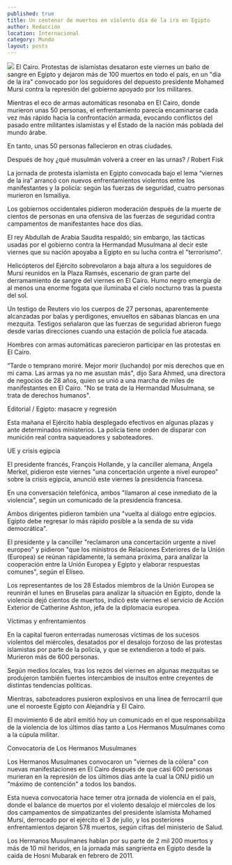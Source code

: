 ```yaml
---
published: true
title: Un centenar de muertos en violento día de la ira en Egipto
author: Redacción
location: Internacional
category: Mundo
layout: posts
---
```


![](http://i.imgur.com/Zeog5F7m.jpg)
El Cairo. Protestas de islamistas desataron este viernes un baño de sangre en Egipto y dejaron más de 100 muertos en todo el país, en un "día de la ira" convocado por los seguidores del depuesto presidente Mohamed Mursi contra la represión del gobierno apoyado por los militares.

Mientras el eco de armas automáticas resonaba en El Cairo, donde murieron unas 50 personas, el enfrentamiento parecía encaminarse cada vez más rápido hacia la confrontación armada, evocando conflictos del pasado entre militantes islamistas y el Estado de la nación más poblada del mundo árabe.

En tanto, unas 50 personas fallecieron en otras ciudades.

Después de hoy ¿qué musulmán volverá a creer en las urnas? / Robert Fisk	

La jornada de protesta islamista en Egipto convocada bajo el lema “viernes de la ira” arrancó con nuevos enfrentamientos violentos entre los manifestantes y la policía: según las fuerzas de seguridad, cuatro personas murieron en Ismailiya.

Los gobiernos occidentales pidieron moderación después de la muerte de cientos de personas en una ofensiva de las fuerzas de seguridad contra campamentos de manifestantes hace dos días.

El rey Abdullah de Arabia Saudita respaldó; sin embargo, las tácticas usadas por el gobierno contra la Hermandad Musulmana al decir este viernes que su nación apoyaba a Egipto en su lucha contra el "terrorismo".

Helicópteros del Ejército sobrevolaron a baja altura a los seguidores de Mursi reunidos en la Plaza Ramsés, escenario de gran parte del derramamiento de sangre del viernes en El Cairo. Humo negro emergía de al menos una enorme fogata que iluminaba el cielo nocturno tras la puesta del sol.

Un testigo de Reuters vio los cuerpos de 27 personas, aparentemente alcanzadas por balas y perdigones, envueltos en sábanas blancas en una mezquita. Testigos señalaron que las fuerzas de seguridad abrieron fuego desde varias direcciones cuando una estación de policía fue atacada.

Hombres con armas automáticas parecieron participar en las protestas en El Cairo.

”Tarde o temprano moriré. Mejor morir (luchando) por mis derechos que en mi cama. Las armas ya no me asustan más", dijo Sara Ahmed, una directora de negocios de 28 años, quien se unió a una marcha de miles de manifestantes en El Cairo. "No se trata de la Hermandad Musulmana, se trata de derechos humanos".

Editorial / Egipto: masacre y regresión	

 

Esta mañana el Ejército había desplegado efectivos en algunas plazas y ante determinados ministerios. La policía tiene orden de disparar con munición real contra saqueadores y saboteadores.

UE y crisis egipcia

El presidente francés, François Hollande, y la canciller alemana, Angela Merkel, pidieron este viernes "una concertación urgente a nivel europeo" sobre la crisis egipcia, anunció este viernes la presidencia francesa.

En una conversación telefónica, ambos "llamaron al cese inmediato de la violencia", según un comunicado de la presidencia francesa.

Ambos dirigentes pidieron también una "vuelta al diálogo entre egipcios. Egipto debe regresar lo más rápido posible a la senda de su vida democrática".

El presidente y la canciller "reclamaron una concertación urgente a nivel europeo" y pidieron "que los ministros de Relaciones Exteriores de la Unión (Europea) se reúnan rápidamente, la semana próxima, para analizar la cooperación entre la Unión Europea y Egipto y elaborar respuestas comunes", según el Elíseo.

Los representantes de los 28 Estados miembros de la Unión Europea se reunirán el lunes en Bruselas para analizar la situación en Egipto, donde la violencia dejó cientos de muertos, indicó este viernes el servicio de Acción Exterior de Catherine Ashton, jefa de la diplomacia europea.

Víctimas y enfrentamientos

En la capital fueron enterradas numerosas víctimas de los sucesos violentos del miércoles, desatados por el desalojo forzoso de las protestas islamistas por parte de la policía, y que se extendieron a todo el país. Murieron más de 600 personas.

Según medios locales, tras los rezos del viernes en algunas mezquitas se produjeron también fuertes intercambios de insultos entre creyentes de distintas tendencias políticas.

Mientras, saboteadores pusieron explosivos en una línea de ferrocarril que une el noroeste Egipto con Alejandría y El Cairo.

El movimiento 6 de abril emitió hoy un comunicado en el que responsabiliza de la violencia de los últimos días tanto a Los Hermanos Musulmanes como a la cúpula militar.

Convocatoria de Los Hermanos Musulmanes

Los Hermanos Musulmanes convocaron un "viernes de la cólera" con nuevas manifestaciones en El Cairo después de que casi 600 personas murieran en la represión de los últimos días ante la cual la ONU pidió un "máximo de contención" a todos los bandos.

Esta nueva convocatoria hace temer otra jornada de violencia en el país, donde el balance de muertos por el violento desalojo el miércoles de los dos campamentos de simpatizantes del presidente islamista Mohamed Mursi, derrocado por el ejército el 3 de julio, y los posteriores enfrentamientos
dejaron 578 muertos, según cifras del ministerio de Salud.

Los Hermanos Musulmanes hablan por su parte de 2 mil 200 muertos y más de 10 mil heridos, en la jornada más sangrienta en Egipto desde la caída de Hosni Mubarak en febrero de 2011.

